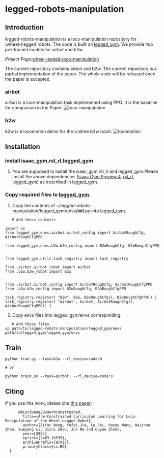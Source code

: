 # legged-robots-manipulation
## Introduction
legged-robots-manipulation is a loco-manipulation repository for (wheel-)legged robots. The code is built on  [legged_gym](https://github.com/leggedrobotics/legged_gym/tree/master). We provide two pre-trained models for airbot and b2w.

*Project Page*:[wheel-legged-loco-manipulation](https://acodedog.github.io/wheel-legged-loco-manipulation/)

The current repository contains airbot and b2w. The current repository is a partial implementation of the paper. The whole code will be released once the paper is accepted.
### airbot
airbot is a loco-manipulation task implemented using PPO. It is the baseline for comparison in the Paper.
![loco-manipulation](https://github.com/aCodeDog/legged-robots-manipulation/blob/master/resources/pictures/airbot_demo.gif)

### b2w
b2w is a locomotion demo for the Unitree b2w robot.
![locomotion](https://github.com/aCodeDog/legged-robots-manipulation/blob/master/resources/pictures/b2w_demo.gif)

## Installation

### install isaac_gym,rsl_rl,legged_gym

1. You are supposed to install the isaac_gym,rsl_rl and legged_gym.Please install the above dependencies ([Isaac Gym Preview 4](https://developer.nvidia.com/isaac-gym), [rsl_rl](https://github.com/leggedrobotics/rsl_rl), [legged_gym](https://github.com/leggedrobotics/legged_gym/tree/master)) as described in [legged_gym](https://github.com/leggedrobotics/legged_gym/tree/master).




### Copy required files to [legged_gym](https://github.com/leggedrobotics/legged_gym/tree/master).

1. Copy the contents of ~/legged-robots-manipulation/legged_gym/envs/__init__.py into [legged_gym](https://github.com/leggedrobotics/legged_gym/tree/master).

```
   # Add those contents

import os
from legged_gym.envs.airbot.airbot_config import AirbotRoughCfg, AirbotRoughCfgPPO

from legged_gym.envs.b2w.b2w_config import B2wRoughCfg, B2wRoughCfgPPO


from legged_gym.utils.task_registry import task_registry

from .airbot.airbot_robot import Airbot
from .b2w.b2w_robot import B2w


from .airbot.airbot_config import AirbotRoughCfg, AirbotRoughCfgPPO
from .b2w.b2w_config import B2wRoughCfg, B2wRoughCfgPPO

task_registry.register( "b2w", B2w, B2wRoughCfg(), B2wRoughCfgPPO() )
task_registry.register( "airbot", Airbot, AirbotRoughCfg(), AirbotRoughCfgPPO() )
```

2. Copy envs files into legged_gym/envs corresponding.

```
   # Add those files
cp path/to/legged-robots-manipulation/legged_gym/envs path/to/legged_gym/legged_gym/envs
```


## Train
```
python tran.py --task=b2w --rl_device=cuda:0

# or

python train.py --task=airbot  --rl_device=cuda:0 

 ```

## Citing

If you use this work, please cite [this paper](https://arxiv.org/abs/2403.16535):

```text
      @misc{wang2024armconstrained,
        title={Arm-Constrained Curriculum Learning for Loco-Manipulation of the Wheel-Legged Robot}, 
        author={Zifan Wang, Yufei Jia, Lu Shi, Haoyu Wang, Haizhou Zhao, Xueyang Li, Jinni Zhou, Jun Ma and Guyue Zhou},
        year={2024},
        eprint={2403.16535},
        archivePrefix={arXiv},
        primaryClass={cs.RO}
  }
```
